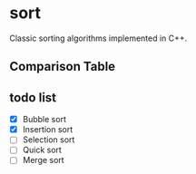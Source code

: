 # sort
Classic sorting algorithms implemented in C++.


## Comparison Table

## todo list
- [x] Bubble sort
- [x] Insertion sort
- [ ] Selection sort
- [ ] Quick sort
- [ ] Merge sort